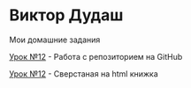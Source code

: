 

# Виктор Дудаш
Мои домашние задания

[Урок №12](https://vdudash36.github.io/lesson_12/src/ "Моя готовая домашка") - Работа с репозиторием на GitHub

[Урок №12](https://vdudash36.github.io/lesson_4/ "Моя готовая домашка") - Сверстаная на html книжка
